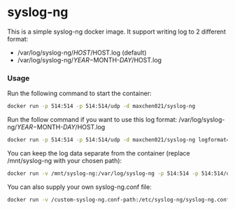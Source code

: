 # syslog-ng

This is a simple syslog-ng docker image.
It support writing log to 2 different format:
* /var/log/syslog-ng/$HOST/$HOST.log  (default)
* /var/log/syslog-ng/$YEAR-$MONTH-$DAY/$HOST.log

### Usage

Run the following command to start the container:
```sh
docker run -p 514:514 -p 514:514/udp -d maxchen021/syslog-ng
```

Run the follow command if you want to use this log format: /var/log/syslog-ng/$YEAR-$MONTH-$DAY/$HOST.log
```sh
docker run -p 514:514 -p 514:514/udp -d maxchen021/syslog-ng logformat=date
```

You can keep the log data separate from the container (replace /mnt/syslog-ng with your chosen path):
```sh
docker run -v /mnt/syslog-ng:/var/log/syslog-ng -p 514:514 -p 514:514/udp -d maxchen021/syslog-ng
```

You can also supply your own syslog-ng.conf file:
```sh
docker run -v /custom-syslog-ng.conf-path:/etc/syslog-ng/syslog-ng.conf -p 514:514 -p 514:514/udp -d maxchen021/syslog-ng
```
